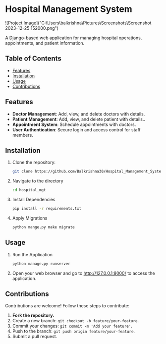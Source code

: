# Hospital Management System

![Project Image]("C:\Users\balkrishna\Pictures\Screenshots\Screenshot 2023-12-25 152000.png")

A Django-based web application for managing hospital operations, appointments, and patient information.

## Table of Contents

- [Features](#features)
- [Installation](#installation)
- [Usage](#usage)
- [Contributions](#contributions)

## Features

- **Doctor Management**: Add, view, and delete doctors with details.
- **Patient Management**: Add, view, and delete patient with details..
- **Appointment System**: Schedule appointments with doctors.
- **User Authentication**: Secure login and access control for staff members.

## Installation

1. Clone the repository:

   ```bash
   git clone https://github.com/Balkrishna30/Hospital_Management_System.git

2. Navigate to the directory
   ```bash
   cd hospital_mgt

3. Install Dependencies
   ```bash
   pip install -r requirements.txt

4. Apply Migrations
   ```bash
   python mange.py make migrate

## Usage

1. Run the Application
   ```bash
   python manage.py runserver

2. Open your web browser and go to http://127.0.0.1:8000/ to access the application.

## Contributions

   Contributions are welcome! Follow these steps to contribute:
   
   1. **Fork the repository.**
   2. Create a new branch: `git checkout -b feature/your-feature`.
   3. Commit your changes: `git commit -m 'Add your feature'`.
   4. Push to the branch: `git push origin feature/your-feature`.
   5. Submit a pull request.
